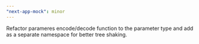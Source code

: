```yaml
---
"next-app-mock": minor
---
```


Refactor parameres encode/decode function to the parameter type and add as a separate namespace for better tree shaking.
